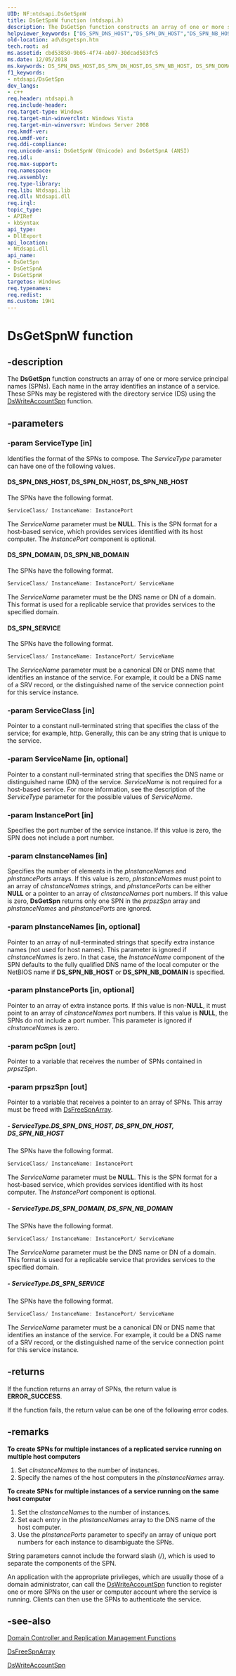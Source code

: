 ```yaml
---
UID: NF:ntdsapi.DsGetSpnW
title: DsGetSpnW function (ntdsapi.h)
description: The DsGetSpn function constructs an array of one or more service principal names (SPNs). Each name in the array identifies an instance of a service. These SPNs may be registered with the directory service (DS) using the DsWriteAccountSpn function.
helpviewer_keywords: ["DS_SPN_DNS_HOST","DS_SPN_DN_HOST","DS_SPN_NB_HOST","DS_SPN_DOMAIN","DS_SPN_NB_DOMAIN","DS_SPN_SERVICE","DsGetSpn","DsGetSpn function [Active Directory]","DsGetSpnA","DsGetSpnW","_glines_dsgetspn","ad.dsgetspn","ntdsapi/DsGetSpn","ntdsapi/DsGetSpnA","ntdsapi/DsGetSpnW"]
old-location: ad\dsgetspn.htm
tech.root: ad
ms.assetid: cbd53850-9b05-4f74-ab07-30dcad583fc5
ms.date: 12/05/2018
ms.keywords: DS_SPN_DNS_HOST,DS_SPN_DN_HOST,DS_SPN_NB_HOST, DS_SPN_DOMAIN,DS_SPN_NB_DOMAIN, DS_SPN_SERVICE, DsGetSpn, DsGetSpn function [Active Directory], DsGetSpnA, DsGetSpnW, _glines_dsgetspn, ad.dsgetspn, ntdsapi/DsGetSpn, ntdsapi/DsGetSpnA, ntdsapi/DsGetSpnW
f1_keywords:
- ntdsapi/DsGetSpn
dev_langs:
- c++
req.header: ntdsapi.h
req.include-header: 
req.target-type: Windows
req.target-min-winverclnt: Windows Vista
req.target-min-winversvr: Windows Server 2008
req.kmdf-ver: 
req.umdf-ver: 
req.ddi-compliance: 
req.unicode-ansi: DsGetSpnW (Unicode) and DsGetSpnA (ANSI)
req.idl: 
req.max-support: 
req.namespace: 
req.assembly: 
req.type-library: 
req.lib: Ntdsapi.lib
req.dll: Ntdsapi.dll
req.irql: 
topic_type:
- APIRef
- kbSyntax
api_type:
- DllExport
api_location:
- Ntdsapi.dll
api_name:
- DsGetSpn
- DsGetSpnA
- DsGetSpnW
targetos: Windows
req.typenames: 
req.redist: 
ms.custom: 19H1
---
```


# DsGetSpnW function


## -description


The <b>DsGetSpn</b> function constructs an array of one or more service principal names (SPNs). Each name in the array identifies an instance of a service. These SPNs may be registered with the directory service (DS) using the 
<a href="https://docs.microsoft.com/windows/desktop/api/ntdsapi/nf-ntdsapi-dswriteaccountspna">DsWriteAccountSpn</a> function.


## -parameters




### -param ServiceType [in]

Identifies the format of the SPNs to compose. The <i>ServiceType</i> parameter can have one of the following values.



#### DS_SPN_DNS_HOST, DS_SPN_DN_HOST, DS_SPN_NB_HOST

The SPNs have the following format.


```cpp
ServiceClass/ InstanceName: InstancePort
```


The <i>ServiceName</i> parameter must be <b>NULL</b>. This is the SPN format for a host-based service, which provides services identified with its host computer. The <i>InstancePort</i> component is optional.



#### DS_SPN_DOMAIN, DS_SPN_NB_DOMAIN

The SPNs have the following format.


```cpp
ServiceClass/ InstanceName: InstancePort/ ServiceName
```


The <i>ServiceName</i> parameter must be the DNS name or DN of a domain. This format is used for a replicable service that provides services to the specified domain.



#### DS_SPN_SERVICE

The SPNs have the following format.


```cpp
ServiceClass/ InstanceName: InstancePort/ ServiceName
```


The <i>ServiceName</i> parameter must be a canonical DN or DNS name that identifies an instance of the service. For example, it could be a DNS name of a SRV record, or the distinguished name of the service connection point for this service instance.


### -param ServiceClass [in]

Pointer to a constant null-terminated string that specifies the class of the service; for example, http. Generally, this can be any string that is unique to the service.


### -param ServiceName [in, optional]

Pointer to a constant null-terminated string that specifies the DNS name or distinguished name (DN) of the service. <i>ServiceName</i> is not required for a host-based service. For more information, see the description of the <i>ServiceType</i> parameter for the possible values of <i>ServiceName</i>.


### -param InstancePort [in]

Specifies the port number of the service instance. If this value is zero, the SPN does not include a port number.


### -param cInstanceNames [in]

Specifies the number of elements in the <i>pInstanceNames</i> and <i>pInstancePorts</i> arrays. If this value is zero, <i>pInstanceNames</i> must point to an array of <i>cInstanceNames</i> strings, and <i>pInstancePorts</i> can be either <b>NULL</b> or a pointer to an array of <i>cInstanceNames</i> port numbers. If this value is zero, <b>DsGetSpn</b> returns only one SPN in the <i>prpszSpn</i> array and <i>pInstanceNames</i> and <i>pInstancePorts</i> are ignored.


### -param pInstanceNames [in, optional]

Pointer to an array of null-terminated strings that specify extra instance names (not used for host names). This parameter is ignored if <i>cInstanceNames</i> is zero. In that case, the <i>InstanceName</i> component of the SPN defaults to the fully qualified DNS name of the local computer or the NetBIOS name if <b>DS_SPN_NB_HOST</b> or <b>DS_SPN_NB_DOMAIN</b> is specified.


### -param pInstancePorts [in, optional]

Pointer to an array of extra instance ports. If this value is non-<b>NULL</b>, it must point to an array of <i>cInstanceNames</i> port numbers. If this value is <b>NULL</b>, the SPNs do not include a port number. This parameter is ignored if <i>cInstanceNames</i> is zero.


### -param pcSpn [out]

Pointer to a variable that receives the number of SPNs contained in <i>prpszSpn</i>.


### -param prpszSpn [out]

Pointer to a variable that receives a pointer to an array of SPNs. This array must be freed with 
<a href="https://docs.microsoft.com/windows/desktop/api/ntdsapi/nf-ntdsapi-dsfreespnarraya">DsFreeSpnArray</a>.


##### - ServiceType.DS_SPN_DNS_HOST, DS_SPN_DN_HOST, DS_SPN_NB_HOST

The SPNs have the following format.


```cpp
ServiceClass/ InstanceName: InstancePort
```


The <i>ServiceName</i> parameter must be <b>NULL</b>. This is the SPN format for a host-based service, which provides services identified with its host computer. The <i>InstancePort</i> component is optional.


##### - ServiceType.DS_SPN_DOMAIN, DS_SPN_NB_DOMAIN

The SPNs have the following format.


```cpp
ServiceClass/ InstanceName: InstancePort/ ServiceName
```


The <i>ServiceName</i> parameter must be the DNS name or DN of a domain. This format is used for a replicable service that provides services to the specified domain.


##### - ServiceType.DS_SPN_SERVICE

The SPNs have the following format.


```cpp
ServiceClass/ InstanceName: InstancePort/ ServiceName
```


The <i>ServiceName</i> parameter must be a canonical DN or DNS name that identifies an instance of the service. For example, it could be a DNS name of a SRV record, or the distinguished name of the service connection point for this service instance.


## -returns



If the function returns an array of SPNs, the return value is <b>ERROR_SUCCESS</b>.

If the function fails, the return value can be one of the following error codes.




## -remarks



<p class="proch"><b>To create SPNs for multiple instances of a replicated service running on multiple host computers</b>

<ol>
<li>Set <i>cInstanceNames</i> to the number of instances.</li>
<li>Specify the names of the host computers in the <i>pInstanceNames</i> array.</li>
</ol>
<p class="proch"><b>To create SPNs for multiple instances of a service running on the same host computer</b>

<ol>
<li>Set the <i>cInstanceNames</i> to the number of instances.</li>
<li>Set each entry in the <i>pInstanceNames</i> array to the DNS name of the host computer.</li>
<li>Use the <i>pInstancePorts</i> parameter to specify an array of unique port numbers for each instance to disambiguate the SPNs.</li>
</ol>
String parameters cannot include the forward slash  (/), which is used to separate the components of the SPN.

An application with the appropriate privileges, which are usually those of a domain administrator, can call the <a href="https://docs.microsoft.com/windows/desktop/api/ntdsapi/nf-ntdsapi-dswriteaccountspna">DsWriteAccountSpn</a> function to register one or more SPNs on the user or computer account where the service is running. Clients can then use the SPNs to authenticate the service.




## -see-also




<a href="https://docs.microsoft.com/windows/desktop/AD/dc-and-replication-management-functions">Domain Controller and Replication Management Functions</a>



<a href="https://docs.microsoft.com/windows/desktop/api/ntdsapi/nf-ntdsapi-dsfreespnarraya">DsFreeSpnArray</a>



<a href="https://docs.microsoft.com/windows/desktop/api/ntdsapi/nf-ntdsapi-dswriteaccountspna">DsWriteAccountSpn</a>
 

 

